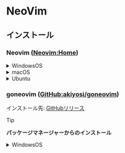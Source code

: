 # NeoVim
## インストール
### Neovim ([Neovim:Home](https://neovim.io/))
<details>
<summary>WindowsOS</summary>
  
```
winget neovim.neovim
```
</details>
<details>
<summary>macOS</summary>
  
```
$ brew install neovim
```
</details>
<details>
<summary>Ubuntu</summary>

```
sudo apt-get install neovim
```
</details>

### goneovim ([GitHub:akiyosi/goneovim](https://github.com/akiyosi/goneovim))
インストール先: [GitHubリリース](https://github.com/akiyosi/goneovim/releases)
> [!TIP]
> **パッケージマネージャーからのインストール**
> <details>
> <summary>WindowsOS</summary>
> 
> ```
> scoop bucket add extras
> scoop install goneovim
> ```
> or
>
> ```
> scoop bucket add versions
> scoop install goneovim-nightly
> ```
> </details>
